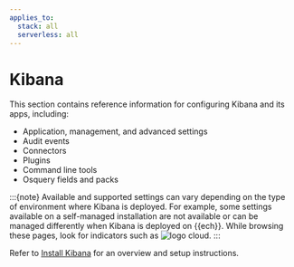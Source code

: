 ```yaml
---
applies_to:
  stack: all
  serverless: all
---
```

# Kibana

This section contains reference information for configuring Kibana and its apps, including:

* Application, management, and advanced settings
* Audit events
* Connectors
* Plugins
* Command line tools
* Osquery fields and packs

:::{note}
Available and supported settings can vary depending on the type of environment where Kibana is deployed. For example, some settings available on a self-managed installation are not available or can be managed differently when Kibana is deployed on {{ech}}. While browsing these pages, look for indicators such as ![logo cloud](https://doc-icons.s3.us-east-2.amazonaws.com/logo_cloud.svg "Supported on Elastic Cloud Hosted").
:::

Refer to [Install Kibana](docs-content://deploy-manage/deploy/self-managed/install-kibana.md) for an overview and setup instructions.

